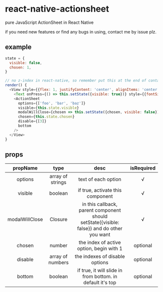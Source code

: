 # react-native-actionsheet
pure JavaScript ActionSheet in React Native

if you need new features or find any bugs in using, contact me by issue plz.
## example
```javascript
state = {
  visible: false,
  chosen: 1,
}

// no z-index in react-native, so remember put this at the end of container because of modal
render() {
  <View style={{flex: 1, justifyContent: 'center', alignItems: 'center'}}>
    <Text onPress={() => this.setState({visible: true})} style={{fontSize: 25}}>Open</Text>
    <ActionSheet
      options={['foo', 'bar', 'baz']}
      visible={this.state.visible}
      modalWillClose={chosen => this.setState({chosen, visible: false})}
      chosen={this.state.chosen}
      disable={[3]}
      bottom
    />
  </View>
} 
```
## props
|propName|type|desc|isRequired|
|:----:|:----:|:----:|:----:|
|options|array of strings|text of each option|√|
|visible|boolean|if true, activate this component|√|
|modalWillClose|Closure|in this callback, parent component should setState({visible: false}) and do other you want|√|
|chosen|number|the index of active option, begin with 1|optional|
|disable|array of numbers|the indexes of disable options|optional|
|bottom|boolean|if true, it will slide in from bottom. in default it's top|optional|
